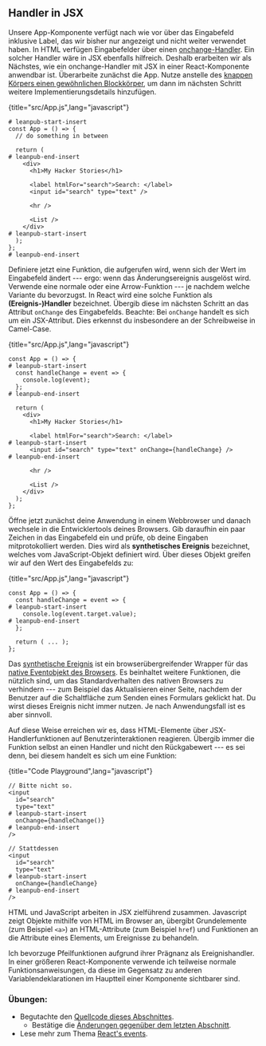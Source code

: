 ## Handler in JSX

Unsere App-Komponente verfügt nach wie vor über das Eingabefeld inklusive Label, das wir bisher nur angezeigt und nicht weiter verwendet haben. In HTML verfügen Eingabefelder über einen [onchange-Handler](https://developer.mozilla.org/de/docs/Web/API/GlobalEventHandlers/onchange). Ein solcher Handler wäre in JSX ebenfalls hilfreich. Deshalb erarbeiten wir als Nächstes, wie ein onchange-Handler mit JSX in einer React-Komponente anwendbar ist. Überarbeite zunächst die App. Nutze anstelle des [knappen Körpers einen gewöhnlichen Blockkörper](https://developer.mozilla.org/de/docs/Web/JavaScript/Reference/Functions/Pfeilfunktionen#Funktionsk%C3%B6rper), um dann im nächsten Schritt weitere Implementierungsdetails hinzufügen.

{title="src/App.js",lang="javascript"}
~~~~~~~
# leanpub-start-insert
const App = () => {
  // do something in between

  return (
# leanpub-end-insert
    <div>
      <h1>My Hacker Stories</h1>

      <label htmlFor="search">Search: </label>
      <input id="search" type="text" />

      <hr />

      <List />
    </div>
# leanpub-start-insert
  );
};
# leanpub-end-insert
~~~~~~~

Definiere jetzt eine Funktion, die aufgerufen wird, wenn sich der Wert im Eingabefeld ändert --- ergo: wenn das Änderungsereignis ausgelöst wird. Verwende eine normale oder eine Arrow-Funktion --- je nachdem welche Variante du bevorzugst. In React wird eine solche Funktion als **(Ereignis-)Handler** bezeichnet. Übergib diese im nächsten Schritt an das Attribut `onChange` des Eingabefelds. Beachte: Bei `onChange` handelt es sich um ein JSX-Attribut. Dies erkennst du insbesondere an der Schreibweise in Camel-Case.

{title="src/App.js",lang="javascript"}
~~~~~~~
const App = () => {
# leanpub-start-insert
  const handleChange = event => {
    console.log(event);
  };
# leanpub-end-insert

  return (
    <div>
      <h1>My Hacker Stories</h1>

      <label htmlFor="search">Search: </label>
# leanpub-start-insert
      <input id="search" type="text" onChange={handleChange} />
# leanpub-end-insert

      <hr />

      <List />
    </div>
  );
};
~~~~~~~

Öffne jetzt zunächst deine Anwendung in einem Webbrowser und danach wechsele in die Entwicklertools deines Browsers. Gib daraufhin ein paar Zeichen in das Eingabefeld ein und prüfe, ob deine Eingaben mitprotokolliert werden. Dies wird als **synthetisches Ereignis** bezeichnet, welches vom JavaScript-Objekt definiert wird. Über dieses Objekt greifen wir auf den Wert des Eingabefelds zu:

{title="src/App.js",lang="javascript"}
~~~~~~~
const App = () => {
  const handleChange = event => {
# leanpub-start-insert
    console.log(event.target.value);
# leanpub-end-insert
  };

  return ( ... );
};
~~~~~~~

Das [synthetische Ereignis](https://de.reactjs.org/docs/events.html) ist ein browserübergreifender Wrapper für das [native Eventobjekt des Browsers](https://developer.mozilla.org/de/docs/Web/Events). Es beinhaltet weitere Funktionen, die nützlich sind, um das Standardverhalten des nativen Browsers zu verhindern --- zum Beispiel das Aktualisieren einer Seite, nachdem der Benutzer auf die Schaltfläche zum Senden eines Formulars geklickt hat. Du wirst dieses Ereignis nicht immer nutzen. Je nach Anwendungsfall ist es aber sinnvoll.

Auf diese Weise erreichen wir es, dass HTML-Elemente über JSX-Handlerfunktionen auf Benutzerinteraktionen reagieren. Übergib immer die Funktion selbst an einen Handler und nicht den Rückgabewert --- es sei denn, bei diesem handelt es sich um eine Funktion:

{title="Code Playground",lang="javascript"}
~~~~~~~
// Bitte nicht so.
<input
  id="search"
  type="text"
# leanpub-start-insert
  onChange={handleChange()}
# leanpub-end-insert
/>

// Stattdessen
<input
  id="search"
  type="text"
# leanpub-start-insert
  onChange={handleChange}
# leanpub-end-insert
/>
~~~~~~~

HTML und JavaScript arbeiten in JSX zielführend zusammen. Javascript zeigt Objekte mithilfe von HTML im Browser an, übergibt Grundelemente (zum Beispiel `<a>`) an HTML-Attribute (zum Beispiel `href`) und Funktionen an die Attribute eines Elements, um Ereignisse zu behandeln.

Ich bevorzuge Pfeilfunktionen aufgrund ihrer Prägnanz als Ereignishandler. In einer größeren React-Komponente verwende ich teilweise normale Funktionsanweisungen, da diese im Gegensatz zu anderen Variablendeklarationen im Hauptteil einer Komponente sichtbarer sind.

### Übungen:

* Begutachte den [Quellcode dieses Abschnittes](https://codesandbox.io/s/github/the-road-to-learn-react/hacker-stories/tree/hs/Handler-Function-in-JSX).
  * Bestätige die [Änderungen gegenüber dem letzten Abschnitt](https://github.com/the-road-to-learn-react/hacker-stories/compare/hs/React-Component-Definition...hs/Handler-Function-in-JSX?expand=1).
* Lese mehr zum Thema [React's events](https://reactjs.org/docs/events.html).
